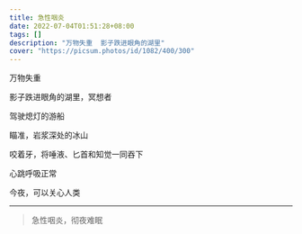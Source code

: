 ```yaml
---
title: 急性咽炎
date: 2022-07-04T01:51:28+08:00
tags: []
description: "万物失重  影子跌进眼角的湖里"
cover: "https://picsum.photos/id/1082/400/300"
---
```


万物失重

影子跌进眼角的湖里，冥想者

驾驶熄灯的游船

瞄准，岩浆深处的冰山

咬着牙，将唾液、匕首和知觉一同吞下

心跳呼吸正常

今夜，可以关心人类

--- 

> 急性咽炎，彻夜难眠